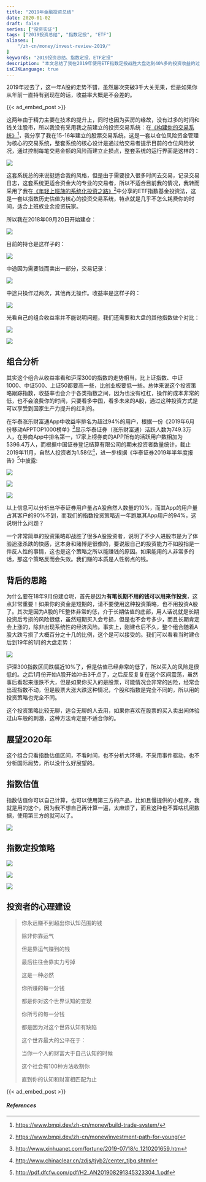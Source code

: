 ```yaml
---
title: "2019年金融投资总结"
date: 2020-01-02
draft: false
series: ["投资实证"]
tags: ["2019投资总结", "指数定投", "ETF"]
aliases: [
    "/zh-cn/money/invest-review-2019/"
]
keywords: "2019投资总结、指数定投、ETF定投"
description: "本文总结了我在2019年使用ETF指数定投战胜大盘达到40%多的投资收益的过程"
isCJKLanguage: true
---
```


2019年过去了，这一年A股的走势不错，虽然屡次突破3千大关无果，但是如果你从年前一直持有到现在的话，收益率大概是不会差的。

{{< ad_embed_post >}}

这两年由于精力主要在技术的提升上，同时也因为买房的缘故，没有过多的时间和钱关注股市，所以我没有采用我之前建立的投资交易系统：在[《构建你的交易系统》](/zh-cn/money/build-trade-system/)[^0]，我分享了我在15-16年建立的股票交易系统，这是一套以仓位风险资金管理为核心的交易系统，整套系统的核心设计是通过给交易者提示目前的仓位风险状况，通过控制每笔交易金额的风险而建立止损点，整套系统的运行界面是这样的：

![](https://img.bmpi.dev/815c5166-a61f-1625-401f-80c695979bb7.png)

这套系统总的来说挺适合我的风格，但是由于需要投入很多时间去交易，记录交易日志，这套系统更适合资金大的专业的交易者，所以不适合目前我的情况，我转而采用了我在[《年轻上班族的系统化投资之路》](/zh-cn/money/investment-path-for-young/)[^1]中分享的ETF指数基金投资法，这是一套以指数历史估值为核心的投资交易系统，特点就是几乎不怎么耗费你的时间，适合上班族业余投资玩家。

所以我在2018年09月20日开始建仓：

![](https://img.bmpi.dev/8b30ba86-9481-9b0e-a55c-bbe937e4d29c.png)

目前的持仓是这样子的：

![](https://img.bmpi.dev/647353a2-12d0-5160-086b-c9f560247d65.png)

中途因为需要钱而卖出一部分，交易记录：

![](https://img.bmpi.dev/f4a70b70-0c3a-9fa1-fac1-0e366d4f05d4.png)

中途只操作过两次，其他再无操作。收益率是这样子的：

![](https://img.bmpi.dev/34927ddd-06e1-c98a-d51f-dca9feb6d391.png)

光看自己的组合收益率并不能说明问题，我们还需要和大盘的其他指数做个对比：

![](https://img.bmpi.dev/9c72de7f-6e2b-699d-5a4f-e970bd3afb64.png)

![](https://img.bmpi.dev/eea5acbc-08e8-af67-b108-cfbfe0ff554a.png)

## 组合分析

其实这个组合从收益率看和沪深300的指数的走势相当，比上证指数、中证1000、中证500、上证50都要高一些，比创业板要低一些。总体来说这个投资策略跟踪指数，收益率也会介于各类指数之间，因为也没有杠杠，操作的成本非常的低，也不会浪费你的时间，只要看多中国，看多未来的A股，通过这种投资方式是可以享受到国家生产力提升的红利的。

在华泰涨乐财富通App中收益率排名为超过94%的用户，根据一份《2019年6月份移动APPTOP1000榜单》[^2]显示华泰证券（涨乐财富通）活跃人数为749.3万人，在券商App中排名第一，17家上榜券商的APP所有的活跃用户数相加为5396.4万人，而根据中国证券登记结算有限公司的期末投资者数量统计，截止2019年11月，自然人投资者为1.58亿[^3]，进一步根据《华泰证券2019年半年度报告》[^4]中披露:

![](https://img.bmpi.dev/d136d577-60b1-c86f-fcf5-3a6f203abe32.png)

![](https://img.bmpi.dev/8946a13f-e54f-9ee9-aa2e-f49991b80ae3.png)

![](https://img.bmpi.dev/fb6af959-0047-49e1-8cc5-3580a50b6204.png)

以上信息可以分析出华泰证券用户量占A股自然人数量的10%，而其App的用户量占其客户的90%不到，而我们的指数投资策略近一年跑赢其App用户的94%，这说明什么问题？

一个非常简单的投资策略却战胜了很多A股投资者，说明了不少人进股市是为了体验追涨杀跌的快感，这本身和赌博是很像的，要说服自己的投资能力不如股指是一件反人性的事情，这也是这个策略之所以能赚钱的原因。如果能用的人非常多的话，那这个策略反而会失效。我们赚的本质是人性弱点的钱。

## 背后的思路

为什么要在18年9月份建仓呢，首先是因为**有笔长期不用的钱可以用来作投资**，这点非常重要！如果你的资金是短期的，请不要使用这种投资策略，也不用投资A股了。其次是因为A股的PE整体非常的低，介于长期估值的底部，用人话说就是长期投资后亏损的风险很低，虽然短期买入会亏损，但是也不会亏多少，而且长期肯定会上涨的，除非出现系统性的经济风险。事实上，刚建仓后不久，整个组合随着A股大跌亏损了大概百分之十几的比例，这个是可以接受的。我们可以看看当时建仓后到19年的1月的大盘走势：

![](https://img.bmpi.dev/8f6ea5e8-2b0d-a8e6-22c2-2e6c37ab5e0d.png)

沪深300指数区间跌幅近10%了，但是估值已经非常的低了，所以买入的风险是很低的。之后1月份开始A股开始冲击3千点了，之后反反复复在这个区间震荡，虽然事后看起来涨跌不大，但是如果你买入的是股票，可能情况会非常的凶险，经常会出现指数不动，但是股票大涨大跌这种情况，个股和指数是完全不同的，所以用的投资策略也完全不同。

这个投资策略比较无聊，适合无聊的人去用，如果你喜欢在股票的买入卖出间体验过山车般的刺激，这种方法肯定是不适合你的。

## 展望2020年

这个组合只看指数估值区间，不看时间，也不分析大环境，不采用事件驱动，也不分析国际局势，所以没什么好展望的。

## 指数估值

指数估值你可以自己计算，也可以使用第三方的产品，比如且慢提供的小程序，我就是用的这个，因为我不想自己再计算一遍，太麻烦了，而且这种也不算啥机密数据，使用第三方的就可以了。

![](https://img.bmpi.dev/6a887a7d-8c32-d9ab-9967-9ec6df15b831.png)

## 指数定投策略

![](https://img.bmpi.dev/488fdfa7-bb8a-e1e0-31eb-eabfe0635ea9.png)

![](https://img.bmpi.dev/703efe45-f375-9a02-1a26-7abf4a61c0a4.png)

![](https://img.bmpi.dev/ca7f4dff-dadc-36c4-1607-92abdf0f2849.png)

## 投资者的心理建设

> 你永远赚不到超出你认知范围的钱
>
> 除非你靠运气
>
> 但是靠运气赚到的钱
>
> 最后往往会靠实力亏掉
>
> 这是一种必然
>
> 你所赚的每一分钱
>
> 都是你对这个世界认知的变现
>
> 你所亏的每一分钱
>
> 都是因为对这个世界认知有缺陷
>
> 这个世界最大的公平在于：
>
> 当你一个人的财富大于自己认知的时候
>
> 这个社会有100种方法收割你
>
> 直到你的认知和财富相匹配为止

{{< ad_embed_post >}}

#### *References*
[^0]: <https://www.bmpi.dev/zh-cn/money/build-trade-system/>
[^1]: <https://www.bmpi.dev/zh-cn/money/investment-path-for-young/>
[^2]: <http://www.xinhuanet.com/fortune/2019-07/18/c_1210201659.htm>
[^3]: <http://www.chinaclear.cn/zdjs/tjyb2/center_tjbg.shtml>
[^4]: <http://pdf.dfcfw.com/pdf/H2_AN201908291345323304_1.pdf>
